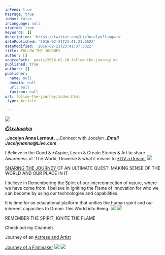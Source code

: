 ```yaml
---
inFeed: true
hasPage: true
inNav: false
inLanguage: null
starred: true
keywords: []
description: 'https://twitter.com/LivJocelyn?lang=en'
datePublished: '2016-02-21T23:41:21.652Z'
dateModified: '2016-02-21T23:41:07.302Z'
title: FOLLOW THE JOURNEY
author: []
sourcePath: _posts/2016-02-20-follow-the-journey.md
published: true
authors: []
publisher:
  name: null
  domain: null
  url: null
  favicon: null
url: follow-the-journey/index.html
_type: Article

---
```

![](https://the-grid-user-content.s3-us-west-2.amazonaws.com/b1805b2d-7666-42cc-bd77-3881da8e6384.jpg)

**_[@LivJocelyn][0]_**

**_Jocelyn Anna Lernout, _**_Connect with Jocelyn _**_Email Jocelynanna@Live.com_**

I Believe in the Good & \*Aspire, Learn & Create Stories & Art to share Awareness of 'The World, Universe & what it means to [\*LIV a Dream'][1]
![](https://s3-us-west-2.amazonaws.com/the-grid-img/p/d08903e8db0d0f9c12c0f6b88bb5346e664515c3.jpg)

[SHARING THE JOURNEY ][2]OF AN ULTIMATE QUEST: MAKING SENSE OF THE WORLD AND OUR PLACE IN IT

I believe in Remembering the Spirit of our
interconnection of nature, where we have come from.  I believe in Igniting
the Flame of innovation for who we can become by using our technologies and
capabilities.

It is time for an
educational platform that unifies the human spirit and our inherent capacities
to Dream This World into Being.
![](https://the-grid-user-content.s3-us-west-2.amazonaws.com/3ff53b07-d3b3-4b80-a680-a793b53d1d32.jpg)
![](https://s3-us-west-2.amazonaws.com/the-grid-img/p/fdfb2801c6bc8f8c0396bea0481d8aca87bde492.jpg)

REMEMBER THE SPIRIT, IGNITE THE FLAME

Check out my Channels

Journey of an [Actress and Artist][3]

[Journey of a Filmmaker][4]
![](https://s3-us-west-2.amazonaws.com/the-grid-img/p/1ba5f6b19f848ce3b480529fd07a83bb2b8e5fc3.jpg)
![](https://s3-us-west-2.amazonaws.com/the-grid-img/p/ecbacd5a5da120693455ff08786a9b7402059923.jpg)

[0]: https://twitter.com/LivJocelyn?lang=en
[1]: https://about.me/cultureme
[2]: http://theworlduniverseandadream.blogspot.ca/search?updated-min=2010-01-01T00:00:00-08:00&updated-max=2011-01-01T00:00:00-08:00&max-results=2
[3]: https://www.youtube.com/channel/UCSX8M_s77394G-ESy9HMHuA
[4]: https://www.youtube.com/channel/UCYCg5dk1Cuz73svys5MlBDg